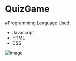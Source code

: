 # QuizGame

#Programming Language Used:
- Javascript
- HTML
- CSS

![image](https://user-images.githubusercontent.com/61581315/180097795-68a37197-6629-4227-bf2c-6ab409229cab.png)


